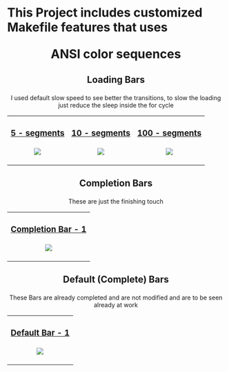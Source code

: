 # This Project includes customized Makefile features that uses <p align="center">ANSI color sequences</a>

## <p align="center"> Loading Bars
<p align="center"> I used default slow speed to see better the transitions, to slow the loading just reduce the sleep inside the for cycle
<table align="center">
  <tr>
    <td>
      <h3 align="center"> <a href="https://github.com/Mattei-Giovanni/Makefile-custom/blob/main/Loading-bars/5-seg-1/5-seg-1"> 5 - segments </a><br><br>
      <img src="https://github.com/Mattei-Giovanni/Makefile-custom/blob/main/Loading-bars/5-seg-1/5-seg-1.gif">
    <td>
      <h3 align="center"> <a href="https://github.com/Mattei-Giovanni/Makefile-custom/blob/main/Loading-bars/10-seg-1/10-seg-1"> 10 - segments </a><br><br>
      <img src="https://github.com/Mattei-Giovanni/Makefile-custom/blob/main/Loading-bars/10-seg-1/10-seg-1.gif">
    <td>
      <h3 align="center"> <a href="https://github.com/Mattei-Giovanni/Makefile-custom/blob/main/Loading-bars/100-seg-1/100-seg-1"> 100 - segments </a><br><br>
      <img src="https://github.com/Mattei-Giovanni/Makefile-custom/blob/main/Loading-bars/100-seg-1/100-seg-1.gif"></table>

## <p align="center"> Completion Bars
<p align="center"> These are just the finishing touch
<table align="center">
  <tr>
    <td>
      <h3 align="center"> <a href="https://github.com/Mattei-Giovanni/Makefile-custom/blob/main/Completion-bar/Completion-bar-1"> Completion Bar - 1 </a><br><br>
      <img src="https://github.com/Mattei-Giovanni/Makefile-custom/blob/main/Completion-bar/Completion-bar-1.gif"></table>

## <p align="center"> Default (Complete) Bars
<p align="center"> These Bars are already completed and are not modified and are to be seen already at work
<table align="center">
  <tr>
    <td>
      <h3 align="center"> <a href="https://github.com/Mattei-Giovanni/Makefile-custom/blob/main/Loading-to-Completion-bar/default-bar-1"> Default Bar - 1 </a><br><br>
      <img src="https://github.com/Mattei-Giovanni/Makefile-custom/blob/main/Loading-to-Completion-bar/default-bar-1.gif">
